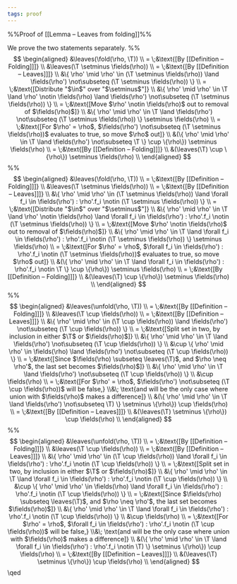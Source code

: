 ```yaml
---
tags: proof
---
```


%%Proof of [[Lemma – Leaves from folding]]%%

We prove the two statements separately.
%%$$
\begin{aligned}
&\leaves(\fold(\rho, \T)) \\
  = \;&\text{[By [[Definition – Folding]]]} \\
	  &\leaves(\T \setminus \fields(\rho)) \\
  = \;&\text{[By [[Definition – Leaves]]]} \\
	  &\{ \rho' \mid \rho' \in (\T \setminus \fields(\rho)) \land \fields(\rho') \not\subseteq (\T \setminus \fields(\rho)) \} \\
  = \;&\text{[Distribute "$\in$" over "$\setminus$"]} \\
	  &\{ \rho' \mid \rho' \in \T \land \rho' \notin \fields(\rho) \land \fields(\rho') \not\subseteq (\T \setminus \fields(\rho)) \} \\
  = \;&\text{[Move $\rho' \notin \fields(\rho)$ out to removal of $\fields(\rho)$]} \\
      &\{ \rho' \mid \rho' \in \T \land \fields(\rho') \not\subseteq (\T \setminus \fields(\rho)) \} \setminus \fields(\rho) \\
  = \;&\text{[For $\rho' = \rho$, $\fields(\rho') \not\subseteq (\T \setminus \fields(\rho))$ evaluates to true, so move $\rho$ out]} \\
      &(\{ \rho' \mid \rho' \in \T \land \fields(\rho') \not\subseteq \T \} \cup \{\rho\}) \setminus \fields(\rho) \\
  = \;&\text{[By [[Definition – Folding]]]} \\
      &(\leaves(\T) \cup \{\rho\}) \setminus \fields(\rho) \\
\end{aligned}
$$%%
$$
\begin{aligned}
&\leaves(\fold(\rho, \T)) \\
  = \;&\text{[By [[Definition – Folding]]]} \\
	  &\leaves(\T \setminus \fields(\rho)) \\
  = \;&\text{[By [[Definition – Leaves]]]} \\
	  &\{ \rho' \mid \rho' \in (\T \setminus \fields(\rho)) \land \forall f_i \in \fields(\rho') : \rho'.f_i \notin (\T \setminus \fields(\rho)) \} \\
  = \;&\text{[Distribute "$\in$" over "$\setminus$"]} \\
	  &\{ \rho' \mid \rho' \in \T \land \rho' \notin \fields(\rho) \land \forall f_i \in \fields(\rho') : \rho'.f_i \notin (\T \setminus \fields(\rho)) \} \\
  = \;&\text{[Move $\rho' \notin \fields(\rho)$ out to removal of $\fields(\rho)$]} \\
      &\{ \rho' \mid \rho' \in \T \land \forall f_i \in \fields(\rho') : \rho'.f_i \notin (\T \setminus \fields(\rho)) \} \setminus \fields(\rho) \\
  = \;&\text{[For $\rho' = \rho$, $\forall f_i \in \fields(\rho') : \rho'.f_i \notin (\T \setminus \fields(\rho))$ evaluates to true, so move $\rho$ out]} \\
      &(\{ \rho' \mid \rho' \in \T \land \forall f_i \in \fields(\rho') : \rho'.f_i \notin \T \} \cup \{\rho\}) \setminus \fields(\rho) \\
  = \;&\text{[By [[Definition – Folding]]]} \\
      &(\leaves(\T) \cup \{\rho\}) \setminus \fields(\rho) \\
\end{aligned}
$$
%%$$
\begin{aligned}
&\leaves(\unfold(\rho, \T)) \\
= \;&\text{[By [[Definition – Folding]]]} \\
	&\leaves(\T \cup \fields(\rho)) \\
= \;&\text{[By [[Definition – Leaves]]]} \\
	&\{ \rho' \mid \rho' \in (\T \cup \fields(\rho)) \land \fields(\rho') \not\subseteq (\T \cup \fields(\rho)) \} \\
= \;&\text{[Split set in two, by inclusion in either $\T$ or $\fields(\rho)$]} \\
	&\{ \rho' \mid \rho' \in \T \land \fields(\rho') \not\subseteq (\T \cup \fields(\rho)) \} \\
	&\cup \{ \rho' \mid \rho' \in \fields(\rho) \land \fields(\rho') \not\subseteq (\T \cup \fields(\rho)) \} \\
= \;&\text{[Since $\fields(\rho) \subseteq \leaves(\T)$, and $\rho \neq \rho'$, the last set becomes $\fields(\rho)$]} \\
	&\{ \rho' \mid \rho' \in \T \land \fields(\rho') \not\subseteq (\T \cup \fields(\rho)) \} \\
	&\cup \fields(\rho) \\
= \;&\text{[For $\rho' = \rho$, $\fields(\rho') \not\subseteq (\T \cup \fields(\rho))$ will be false,} \\&\; \text{and will be the only case where union with $\fields(\rho)$ makes a difference]} \\
	&(\{ \rho' \mid \rho' \in \T \land \fields(\rho') \not\subseteq \T) \} \setminus \{\rho\}) \cup \fields(\rho) \\
= \;&\text{[By [[Definition – Leaves]]]} \\
	&(\leaves(\T) \setminus \{\rho\}) \cup \fields(\rho) \\
\end{aligned}
$$%%
$$
\begin{aligned}
&\leaves(\unfold(\rho, \T)) \\
= \;&\text{[By [[Definition – Folding]]]} \\
	&\leaves(\T \cup \fields(\rho)) \\
= \;&\text{[By [[Definition – Leaves]]]} \\
	&\{ \rho' \mid \rho' \in (\T \cup \fields(\rho)) \land \forall f_i \in \fields(\rho') : \rho'.f_i \notin (\T \cup \fields(\rho)) \} \\
= \;&\text{[Split set in two, by inclusion in either $\T$ or $\fields(\rho)$]} \\
	&\{ \rho' \mid \rho' \in \T \land \forall f_i \in \fields(\rho') : \rho'.f_i \notin (\T \cup \fields(\rho)) \} \\
	&\cup \{ \rho' \mid \rho' \in \fields(\rho) \land \forall f_i \in \fields(\rho') : \rho'.f_i \notin (\T \cup \fields(\rho)) \} \\
= \;&\text{[Since $\fields(\rho) \subseteq \leaves(\T)$, and $\rho \neq \rho'$, the last set becomes $\fields(\rho)$]} \\
	&\{ \rho' \mid \rho' \in \T \land \forall f_i \in \fields(\rho') : \rho'.f_i \notin (\T \cup \fields(\rho)) \} \\
	&\cup \fields(\rho) \\
= \;&\text{[For $\rho' = \rho$, $\forall f_i \in \fields(\rho') : \rho'.f_i \notin (\T \cup \fields(\rho))$ will be false,} \\&\; \text{and will be the only case where union with $\fields(\rho)$ makes a difference]} \\
	&(\{ \rho' \mid \rho' \in \T \land \forall f_i \in \fields(\rho') : \rho'.f_i \notin \T) \} \setminus \{\rho\}) \cup \fields(\rho) \\
= \;&\text{[By [[Definition – Leaves]]]} \\
	&(\leaves(\T) \setminus \{\rho\}) \cup \fields(\rho) \\
\end{aligned}
$$
\qed
